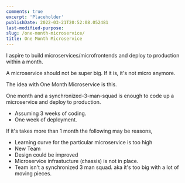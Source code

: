```yaml
---
comments: true
excerpt: 'Placeholder' 
publishDate: 2022-03-21T20:52:08.052481
last-modified-purpose:
slug: /one-month-microservice/
title: One Month Microservice
---
```


I aspire to build microservices/microfrontends and deploy to production within a month.

A microservice should not be super big. If it is, it's not micro anymore.

The idea with One Month Microservice is this. 

One month and a synchronized-3-man-squad is enough to code up a microservice and deploy to production.
- Assuming 3 weeks of coding.
- One week of deployment.

If it's takes more than 1 month the following may be reasons,
- Learning curve for the particular microservice is too high
- New Team
- Design could be improved
- Microservice infrastucture (chassis) is not in place.
- Team isn't a synchronized 3 man squad. aka it's too big with a lot of moving pieces.